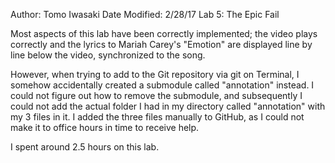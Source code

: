 Author: Tomo Iwasaki
Date Modified: 2/28/17
Lab 5: The Epic Fail

Most aspects of this lab have been correctly implemented; the video plays 
correctly and the lyrics to Mariah Carey's "Emotion" are displayed line by 
line below the video, synchronized to the song. 

However, when trying to add to the Git repository via git on Terminal, I
somehow accidentally created a submodule called "annotation" instead. I
could not figure out how to remove the submodule, and subsequently I could 
not add the actual folder I had in my directory called "annotation" with my
3 files in it. I added the three files manually to GitHub, as I could not 
make it to office hours in time to receive help.

I spent around 2.5 hours on this lab.  
